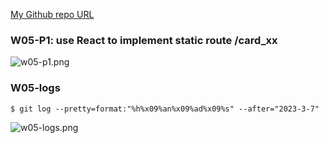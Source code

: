 [My Github repo URL ](https://github.com/208417120/1112_WP2_DEMO_20)

### W05-P1: use React to implement static route /card_xx

![w05-p1.png](https://hahvwqxedmlldgfvyjio.supabase.co/storage/v1/object/public/demo-20/md_img/w05-p1.png)

### W05-logs

```
$ git log --pretty=format:"%h%x09%an%x09%ad%x09%s" --after="2023-3-7"

```

![w05-logs.png]()
